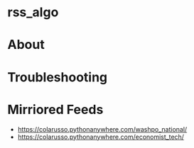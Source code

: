 # rss_algo

# About

# Troubleshooting

# Mirriored Feeds

- https://colarusso.pythonanywhere.com/washpo_national/
- https://colarusso.pythonanywhere.com/economist_tech/
